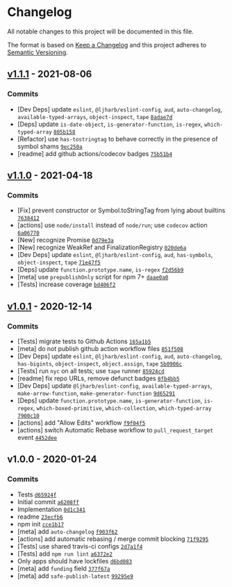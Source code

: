 # Changelog

All notable changes to this project will be documented in this file.

The format is based on [Keep a Changelog](https://keepachangelog.com/en/1.0.0/)
and this project adheres to [Semantic Versioning](https://semver.org/spec/v2.0.0.html).

## [v1.1.1](https://github.com/inspect-js/which-builtin-type/compare/v1.1.0...v1.1.1) - 2021-08-06

### Commits

- [Dev Deps] update `eslint`, `@ljharb/eslint-config`, `aud`, `auto-changelog`, `available-typed-arrays`, `object-inspect`, `tape` [`8adae7d`](https://github.com/inspect-js/which-builtin-type/commit/8adae7d7ba4a49309f87e990d9787589f8c978a1)
- [Deps] update `is-date-object`, `is-generator-function`, `is-regex`, `which-typed-array` [`805b158`](https://github.com/inspect-js/which-builtin-type/commit/805b158f86d258983868b45ceb4a3a9417fed08e)
- [Refactor] use `has-tostringtag` to behave correctly in the presence of symbol shams [`9ec250a`](https://github.com/inspect-js/which-builtin-type/commit/9ec250a652c6607053d63c3e662547cf36c8cb9b)
- [readme] add github actions/codecov badges [`75b51b4`](https://github.com/inspect-js/which-builtin-type/commit/75b51b4c96280a05014c97efba6b8291b18af5cb)

## [v1.1.0](https://github.com/inspect-js/which-builtin-type/compare/v1.0.1...v1.1.0) - 2021-04-18

### Commits

- [Fix] prevent constructor or Symbol.toStringTag from lying about builtins [`7638412`](https://github.com/inspect-js/which-builtin-type/commit/7638412d9b6cca9af3999b4bf45d3a630f84409e)
- [actions] use `node/install` instead of `node/run`; use `codecov` action [`6a06770`](https://github.com/inspect-js/which-builtin-type/commit/6a06770548aec6948ab0aaa28babc0423f0fe745)
- [New] recognize Promise [`0d79e3a`](https://github.com/inspect-js/which-builtin-type/commit/0d79e3a0916438e1c808f83d8928af29914de08a)
- [New] recognize WeakRef and FinalizationRegistry [`020de6a`](https://github.com/inspect-js/which-builtin-type/commit/020de6a84242e12a5cd956b74f4457a8d3cba6fb)
- [Dev Deps] update `eslint`, `@ljharb/eslint-config`, `aud`, `has-symbols`, `object-inspect`, `tape` [`71e47f5`](https://github.com/inspect-js/which-builtin-type/commit/71e47f50c534e2e37ba654bdc2851f9fb8b9f435)
- [Deps] update `function.prototype.name`, `is-regex` [`f2d56b9`](https://github.com/inspect-js/which-builtin-type/commit/f2d56b9ba12962f6432d869e14a73c43b0bfaeb0)
- [meta] use `prepublishOnly` script for npm 7+ [`daae0a0`](https://github.com/inspect-js/which-builtin-type/commit/daae0a018594cef507a0d5bc3304ec950db15925)
- [Tests] increase coverage [`bd406f2`](https://github.com/inspect-js/which-builtin-type/commit/bd406f212ac79af48c0ca11fb36c770fe106bf5f)

## [v1.0.1](https://github.com/inspect-js/which-builtin-type/compare/v1.0.0...v1.0.1) - 2020-12-14

### Commits

- [Tests] migrate tests to Github Actions [`165a1b5`](https://github.com/inspect-js/which-builtin-type/commit/165a1b5924c242db86749e9691bb310fce3e2b05)
- [meta] do not publish github action workflow files [`851f508`](https://github.com/inspect-js/which-builtin-type/commit/851f508ad644248621ca2d465ba440913e865d4e)
- [Dev Deps] update `eslint`, `@ljharb/eslint-config`, `aud`, `auto-changelog`, `has-bigints`, `object-inspect`, `object.assign`, `tape` [`5b0906c`](https://github.com/inspect-js/which-builtin-type/commit/5b0906cf115aa7b77073262a3fb34134c214c444)
- [Tests] run `nyc` on all tests; use `tape` runner [`85924cd`](https://github.com/inspect-js/which-builtin-type/commit/85924cd70d665f79fd8f1a439706412d7e8e6455)
- [readme] fix repo URLs, remove defunct badges [`8fb4bb5`](https://github.com/inspect-js/which-builtin-type/commit/8fb4bb51219e956916583ba9a34a9a2d0228716e)
- [Dev Deps] update `@ljharb/eslint-config`, `available-typed-arrays`, `make-arrow-function`, `make-generator-function` [`9d65291`](https://github.com/inspect-js/which-builtin-type/commit/9d652910fc84589669f9bfe7accc0272df911a0f)
- [Deps] update `function.prototype.name`, `is-generator-function`, `is-regex`, `which-boxed-primitive`, `which-collection`, `which-typed-array` [`7900c10`](https://github.com/inspect-js/which-builtin-type/commit/7900c10e8113fb9b087103f313bda71f4204a935)
- [actions] add "Allow Edits" workflow [`f9f04f5`](https://github.com/inspect-js/which-builtin-type/commit/f9f04f5999f564b921b9678792a3db8ad4268709)
- [actions] switch Automatic Rebase workflow to `pull_request_target` event [`4452dee`](https://github.com/inspect-js/which-builtin-type/commit/4452dee4fe2bc3cdb29470f25a184031b1c267ee)

## v1.0.0 - 2020-01-24

### Commits

- Tests [`d65924f`](https://github.com/inspect-js/which-builtin-type/commit/d65924fea79cd13609d3155b018f9db12f995b71)
- Initial commit [`a6208ff`](https://github.com/inspect-js/which-builtin-type/commit/a6208ff57dfbf9b6368adc5a22ca5d2db2c123e5)
- Implementation [`0d1c341`](https://github.com/inspect-js/which-builtin-type/commit/0d1c341b71de6b475db6f8cb430cace4be54c93b)
- readme [`23ecfb6`](https://github.com/inspect-js/which-builtin-type/commit/23ecfb6b5c5e30cbae73148f3d01adbb6229d064)
- npm init [`cce1b17`](https://github.com/inspect-js/which-builtin-type/commit/cce1b17caa4d56bae6980d898e8ad223da073fcc)
- [meta] add `auto-changelog` [`f903f62`](https://github.com/inspect-js/which-builtin-type/commit/f903f629cf70d725a2d0c1fd0e76112c39b88b70)
- [actions] add automatic rebasing / merge commit blocking [`71f9295`](https://github.com/inspect-js/which-builtin-type/commit/71f92950bdbcd1eb79d8ce8c3b7584bd4db45733)
- [Tests] use shared travis-ci configs [`2d7a1f4`](https://github.com/inspect-js/which-builtin-type/commit/2d7a1f4105de53def9b1652e53e900debb2a99a5)
- [Tests] add `npm run lint` [`a6372e2`](https://github.com/inspect-js/which-builtin-type/commit/a6372e203dbdb4ad42da15af7927cd21e0f94618)
- Only apps should have lockfiles [`d6bd083`](https://github.com/inspect-js/which-builtin-type/commit/d6bd083310cd713e6e1e3f16fcd35277194663e7)
- [meta] add `funding` field [`377f67a`](https://github.com/inspect-js/which-builtin-type/commit/377f67a24bef750dca957c8ccde62c3e8af6932b)
- [meta] add `safe-publish-latest` [`99295e9`](https://github.com/inspect-js/which-builtin-type/commit/99295e921f5cb898a62081b6719c30cf537f58f9)
